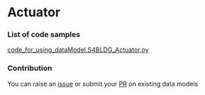 # Actuator

### List of code samples 

<!-- 50-List of code -->

<!-- [code entry](link) -->
[code_for_using_dataModel.S4BLDG_Actuator.py](https://github.com/smart-data-models/dataModel.S4BLDG/blob/master/Actuator/code/code_for_using_dataModel.S4BLDG_Actuator.py)


<!-- /50-List of code -->

### Contribution
You can raise an [issue](https://github.com/smart-data-models/dataModel.S4BLDG/issues) or submit your [PR](https://github.com/smart-data-models/dataModel.S4BLDG/pulls) on existing data models
